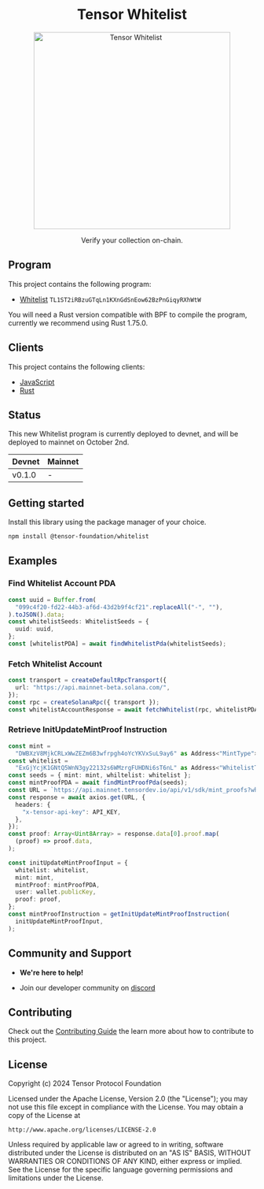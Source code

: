 <h1 align="center">
  Tensor Whitelist
</h1>
<p align="center">
  <img width="400" alt="Tensor Whitelist" src="https://github.com/tensor-foundation/whitelist/assets/729235/d159b3cd-19f8-4aca-8915-5a63e3a6d62f" />
</p>
<p align="center">
  Verify your collection on-chain.
</p>

## Program

This project contains the following program:

- [Whitelist](./program/README.md) `TL1ST2iRBzuGTqLn1KXnGdSnEow62BzPnGiqyRXhWtW`

You will need a Rust version compatible with BPF to compile the program, currently we recommend using Rust 1.75.0.

## Clients

This project contains the following clients:

- [JavaScript](./clients/js/README.md)
- [Rust](./clients/rust/README.md)

## Status

This new Whitelist program is currently deployed to devnet, and will be deployed to mainnet on October 2nd.

| Devnet | Mainnet |
| ------ | ------- |
| v0.1.0 | -       |

## Getting started

Install this library using the package manager of your choice.

```sh shell
npm install @tensor-foundation/whitelist
```

## Examples

### Find Whitelist Account PDA

```typescript
const uuid = Buffer.from(
  "099c4f20-fd22-44b3-af6d-43d2b9f4cf21".replaceAll("-", ""),
).toJSON().data;
const whitelistSeeds: WhitelistSeeds = {
  uuid: uuid,
};
const [whitelistPDA] = await findWhitelistPda(whitelistSeeds);
```

### Fetch Whitelist Account

```typescript
const transport = createDefaultRpcTransport({
  url: "https://api.mainnet-beta.solana.com/",
});
const rpc = createSolanaRpc({ transport });
const whitelistAccountResponse = await fetchWhitelist(rpc, whitelistPDA);
```

### Retrieve InitUpdateMintProof Instruction

```typescript
const mint =
  "DWBXzV8MjkCRLxWwZEZm6B3wfrpgh4oYcYKVxSuL9ay6" as Address<"MintType">;
const whitelist =
  "ExGjYcjK1GNtQ5WnN3gy22132s6WMzrgFUHDNi6sT6nL" as Address<"WhitelistType">;
const seeds = { mint: mint, whiltelist: whitelist };
const mintProofPDA = await findMintProofPda(seeds);
const URL = `https://api.mainnet.tensordev.io/api/v1/sdk/mint_proofs?whitelist=${whitelist}&mints=${mint}`;
const response = await axios.get(URL, {
  headers: {
    "x-tensor-api-key": API_KEY,
  },
});
const proof: Array<Uint8Array> = response.data[0].proof.map(
  (proof) => proof.data,
);

const initUpdateMintProofInput = {
  whitelist: whitelist,
  mint: mint,
  mintProof: mintProofPDA,
  user: wallet.publicKey,
  proof: proof,
};
const mintProofInstruction = getInitUpdateMintProofInstruction(
  initUpdateMintProofInput,
);
```

## Community and Support

- **We're here to help!**

- Join our developer community on [discord](https://discord.com/invite/6S3pRkfedB)

## Contributing

Check out the [Contributing Guide](./CONTRIBUTING.md) the learn more about how to contribute to this project.

## License

Copyright (c) 2024 Tensor Protocol Foundation

Licensed under the Apache License, Version 2.0 (the "License");
you may not use this file except in compliance with the License.
You may obtain a copy of the License at

    http://www.apache.org/licenses/LICENSE-2.0

Unless required by applicable law or agreed to in writing, software
distributed under the License is distributed on an "AS IS" BASIS,
WITHOUT WARRANTIES OR CONDITIONS OF ANY KIND, either express or implied.
See the License for the specific language governing permissions and
limitations under the License.
